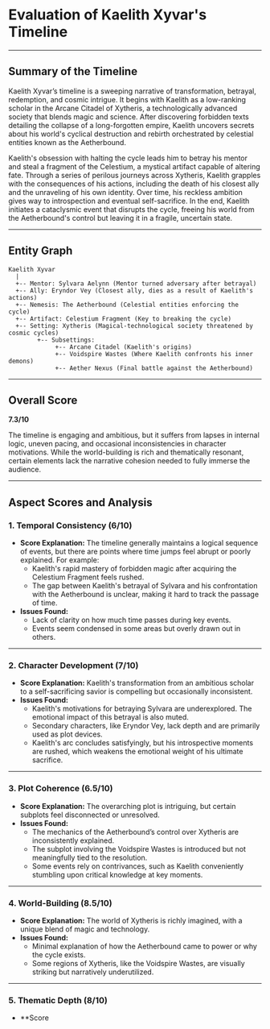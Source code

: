 # Evaluation of Kaelith Xyvar's Timeline

---

## **Summary of the Timeline**

Kaelith Xyvar’s timeline is a sweeping narrative of transformation, betrayal, redemption, and cosmic intrigue. It begins with Kaelith as a low-ranking scholar in the Arcane Citadel of Xytheris, a technologically advanced society that blends magic and science. After discovering forbidden texts detailing the collapse of a long-forgotten empire, Kaelith uncovers secrets about his world's cyclical destruction and rebirth orchestrated by celestial entities known as the Aetherbound. 

Kaelith's obsession with halting the cycle leads him to betray his mentor and steal a fragment of the Celestium, a mystical artifact capable of altering fate. Through a series of perilous journeys across Xytheris, Kaelith grapples with the consequences of his actions, including the death of his closest ally and the unraveling of his own identity. Over time, his reckless ambition gives way to introspection and eventual self-sacrifice. In the end, Kaelith initiates a cataclysmic event that disrupts the cycle, freeing his world from the Aetherbound's control but leaving it in a fragile, uncertain state.

---

## **Entity Graph**

```plaintext
Kaelith Xyvar  
  |  
  +-- Mentor: Sylvara Aelynn (Mentor turned adversary after betrayal)  
  +-- Ally: Eryndor Vey (Closest ally, dies as a result of Kaelith's actions)  
  +-- Nemesis: The Aetherbound (Celestial entities enforcing the cycle)  
  +-- Artifact: Celestium Fragment (Key to breaking the cycle)  
  +-- Setting: Xytheris (Magical-technological society threatened by cosmic cycles)  
        +-- Subsettings:  
             +-- Arcane Citadel (Kaelith's origins)  
             +-- Voidspire Wastes (Where Kaelith confronts his inner demons)  
             +-- Aether Nexus (Final battle against the Aetherbound)  
```

---

## **Overall Score**  
**7.3/10**

The timeline is engaging and ambitious, but it suffers from lapses in internal logic, uneven pacing, and occasional inconsistencies in character motivations. While the world-building is rich and thematically resonant, certain elements lack the narrative cohesion needed to fully immerse the audience.

---

## **Aspect Scores and Analysis**

### **1. Temporal Consistency (6/10)**  
- **Score Explanation:** The timeline generally maintains a logical sequence of events, but there are points where time jumps feel abrupt or poorly explained. For example:
  - Kaelith's rapid mastery of forbidden magic after acquiring the Celestium Fragment feels rushed.
  - The gap between Kaelith's betrayal of Sylvara and his confrontation with the Aetherbound is unclear, making it hard to track the passage of time.
- **Issues Found:**  
  - Lack of clarity on how much time passes during key events.
  - Events seem condensed in some areas but overly drawn out in others.

---

### **2. Character Development (7/10)**  
- **Score Explanation:** Kaelith's transformation from an ambitious scholar to a self-sacrificing savior is compelling but occasionally inconsistent.  
- **Issues Found:**  
  - Kaelith's motivations for betraying Sylvara are underexplored. The emotional impact of this betrayal is also muted.  
  - Secondary characters, like Eryndor Vey, lack depth and are primarily used as plot devices.  
  - Kaelith's arc concludes satisfyingly, but his introspective moments are rushed, which weakens the emotional weight of his ultimate sacrifice.  

---

### **3. Plot Coherence (6.5/10)**  
- **Score Explanation:** The overarching plot is intriguing, but certain subplots feel disconnected or unresolved.  
- **Issues Found:**  
  - The mechanics of the Aetherbound’s control over Xytheris are inconsistently explained.  
  - The subplot involving the Voidspire Wastes is introduced but not meaningfully tied to the resolution.  
  - Some events rely on contrivances, such as Kaelith conveniently stumbling upon critical knowledge at key moments.

---

### **4. World-Building (8.5/10)**  
- **Score Explanation:** The world of Xytheris is richly imagined, with a unique blend of magic and technology.  
- **Issues Found:**  
  - Minimal explanation of how the Aetherbound came to power or why the cycle exists.  
  - Some regions of Xytheris, like the Voidspire Wastes, are visually striking but narratively underutilized.

---

### **5. Thematic Depth (8/10)**  
- **Score